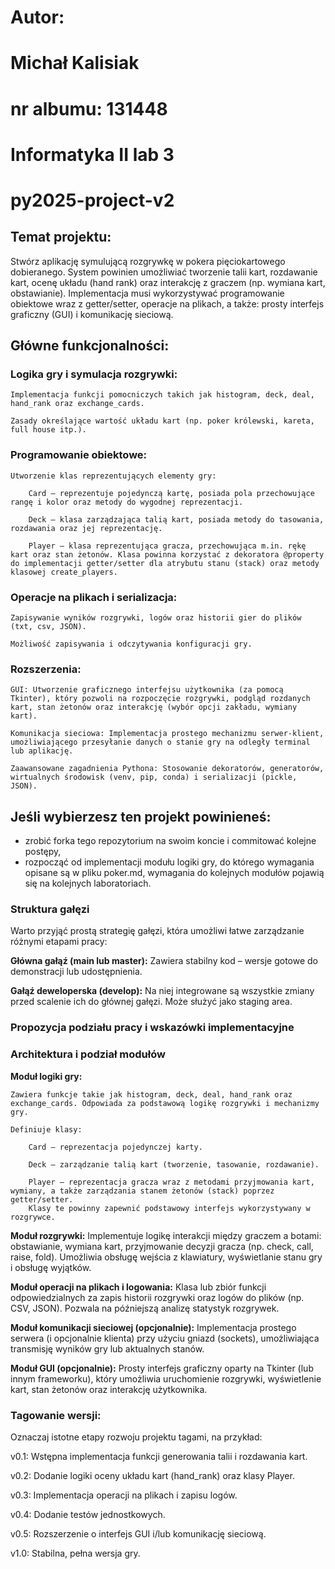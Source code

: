 # Autor:
# Michał Kalisiak 
# nr albumu: 131448
# Informatyka II lab 3
# py2025-project-v2

## Temat projektu:

Stwórz aplikację symulującą rozgrywkę w pokera pięciokartowego dobieranego. System powinien umożliwiać tworzenie talii kart, rozdawanie kart, ocenę układu (hand rank) oraz interakcję z graczem (np. wymiana kart, obstawianie). Implementacja musi wykorzystywać programowanie obiektowe wraz z getter/setter, operacje na plikach, a także: prosty interfejs graficzny (GUI) i komunikację sieciową.

## Główne funkcjonalności:

### Logika gry i symulacja rozgrywki:

    Implementacja funkcji pomocniczych takich jak histogram, deck, deal, hand_rank oraz exchange_cards.

    Zasady określające wartość układu kart (np. poker królewski, kareta, full house itp.).

### Programowanie obiektowe:

    Utworzenie klas reprezentujących elementy gry:

        Card – reprezentuje pojedynczą kartę, posiada pola przechowujące rangę i kolor oraz metody do wygodnej reprezentacji.

        Deck – klasa zarządzająca talią kart, posiada metody do tasowania, rozdawania oraz jej reprezentację.

        Player – klasa reprezentująca gracza, przechowująca m.in. rękę kart oraz stan żetonów. Klasa powinna korzystać z dekoratora @property do implementacji getter/setter dla atrybutu stanu (stack) oraz metody klasowej create_players.

### Operacje na plikach i serializacja:

    Zapisywanie wyników rozgrywki, logów oraz historii gier do plików (txt, csv, JSON).

    Możliwość zapisywania i odczytywania konfiguracji gry.

### Rozszerzenia:

    GUI: Utworzenie graficznego interfejsu użytkownika (za pomocą Tkinter), który pozwoli na rozpoczęcie rozgrywki, podgląd rozdanych kart, stan żetonów oraz interakcję (wybór opcji zakładu, wymiany kart).

    Komunikacja sieciowa: Implementacja prostego mechanizmu serwer-klient, umożliwiającego przesyłanie danych o stanie gry na odległy terminal lub aplikację.

    Zaawansowane zagadnienia Pythona: Stosowanie dekoratorów, generatorów, wirtualnych środowisk (venv, pip, conda) i serializacji (pickle, JSON).


## Jeśli wybierzesz ten projekt powinieneś:

- zrobić forka tego repozytorium na swoim koncie i commitować kolejne postępy,
- rozpocząć od implementacji modułu logiki gry, do którego wymagania opisane są w pliku poker.md, wymagania do kolejnych modułów pojawią się na kolejnych laboratoriach.

### Struktura gałęzi

Warto przyjąć prostą strategię gałęzi, która umożliwi łatwe zarządzanie różnymi etapami pracy:

**Główna gałąź (main lub master):**
Zawiera stabilny kod – wersje gotowe do demonstracji lub udostępnienia.

**Gałąź deweloperska (develop):**
Na niej integrowane są wszystkie zmiany przed scalenie ich do głównej gałęzi. Może służyć jako staging area.

### Propozycja podziału pracy i wskazówki implementacyjne

### Architektura i podział modułów

**Moduł logiki gry:**
    
    Zawiera funkcje takie jak histogram, deck, deal, hand_rank oraz exchange_cards. Odpowiada za podstawową logikę rozgrywki i mechanizmy gry.

    Definiuje klasy:

        Card – reprezentacja pojedynczej karty.

        Deck – zarządzanie talią kart (tworzenie, tasowanie, rozdawanie).

        Player – reprezentacja gracza wraz z metodami przyjmowania kart, wymiany, a także zarządzania stanem żetonów (stack) poprzez getter/setter.
        Klasy te powinny zapewnić podstawowy interfejs wykorzystywany w rozgrywce.

**Moduł rozgrywki:**
    Implementuje logikę interakcji między graczem a botami: obstawianie, wymiana kart, przyjmowanie decyzji gracza (np. check, call, raise, fold). Umożliwia obsługę wejścia z klawiatury, wyświetlanie stanu gry i obsługę wyjątków.

**Moduł operacji na plikach i logowania:**
    Klasa lub zbiór funkcji odpowiedzialnych za zapis historii rozgrywki oraz logów do plików (np. CSV, JSON). Pozwala na późniejszą analizę statystyk rozgrywek.

**Moduł komunikacji sieciowej (opcjonalnie):**
    Implementacja prostego serwera (i opcjonalnie klienta) przy użyciu gniazd (sockets), umożliwiająca transmisję wyników gry lub aktualnych stanów.

**Moduł GUI (opcjonalnie):**
    Prosty interfejs graficzny oparty na Tkinter (lub innym frameworku), który umożliwia uruchomienie rozgrywki, wyświetlenie kart, stan żetonów oraz interakcję użytkownika.

### Tagowanie wersji:

Oznaczaj istotne etapy rozwoju projektu tagami, na przykład:

v0.1: Wstępna implementacja funkcji generowania talii i rozdawania kart.

v0.2: Dodanie logiki oceny układu kart (hand_rank) oraz klasy Player.

v0.3: Implementacja operacji na plikach i zapisu logów.

v0.4: Dodanie testów jednostkowych.

v0.5: Rozszerzenie o interfejs GUI i/lub komunikację sieciową.

v1.0: Stabilna, pełna wersja gry.

